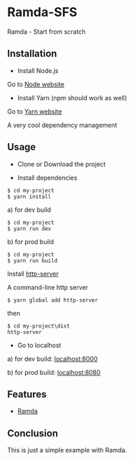 # Ramda-SFS

Ramda - Start from scratch

## Installation

* Install Node.js

Go to [Node website](https://nodejs.org/en/)

* Install Yarn
  (npm should work as well)

Go to [Yarn website](https://yarnpkg.com/en/docs/install#mac-tab)

A very cool dependency management

## Usage

* Clone or Download the project

* Install dependencies

```
$ cd my-project
$ yarn install
```

a) for dev build

```
$ cd my-project
$ yarn run dev
```

b) for prod build

```
$ cd my-project
$ yarn run build
```

Install [http-server](https://github.com/indexzero/http-server)

A command-line http server

```
$ yarn global add http-server
```

then

```
$ cd my-project\dist
http-server
```

* Go to localhost

a) for dev build: [localhost:8000](http://localhost:8000/)

b) for prod build: [localhost:8080](http://localhost:8080/)

## Features

* [Ramda](https://github.com/ramda/ramda)

## Conclusion

This is just a simple example with Ramda.
